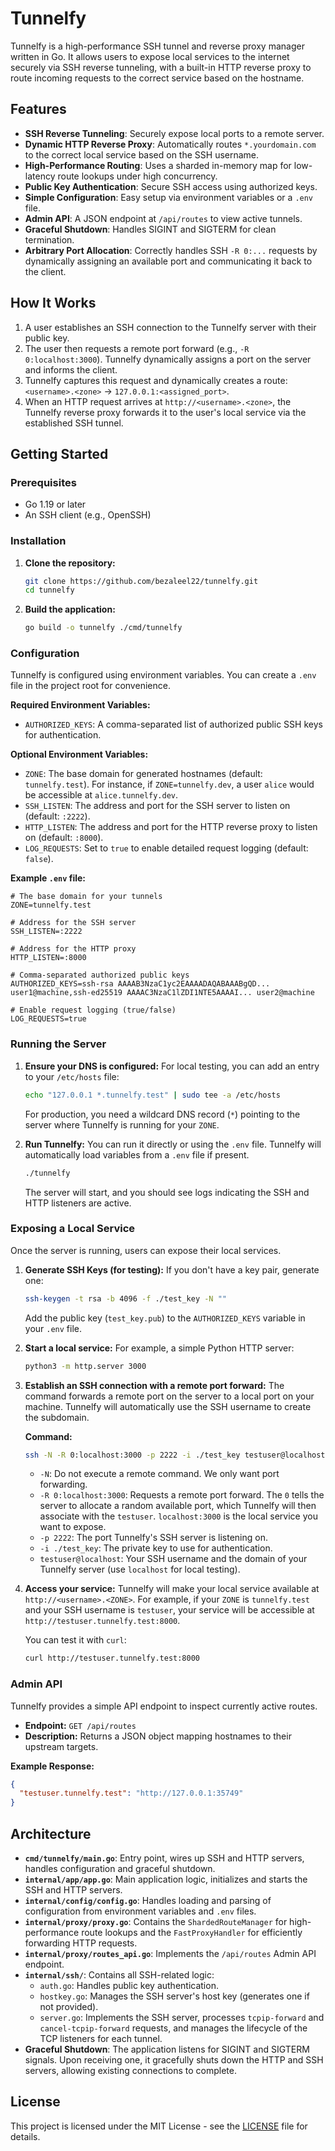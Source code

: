 # Tunnelfy

Tunnelfy is a high-performance SSH tunnel and reverse proxy manager written in Go. It allows users to expose local services to the internet securely via SSH reverse tunneling, with a built-in HTTP reverse proxy to route incoming requests to the correct service based on the hostname.

## Features

- **SSH Reverse Tunneling**: Securely expose local ports to a remote server.
- **Dynamic HTTP Reverse Proxy**: Automatically routes `*.yourdomain.com` to the correct local service based on the SSH username.
- **High-Performance Routing**: Uses a sharded in-memory map for low-latency route lookups under high concurrency.
- **Public Key Authentication**: Secure SSH access using authorized keys.
- **Simple Configuration**: Easy setup via environment variables or a `.env` file.
- **Admin API**: A JSON endpoint at `/api/routes` to view active tunnels.
- **Graceful Shutdown**: Handles SIGINT and SIGTERM for clean termination.
- **Arbitrary Port Allocation**: Correctly handles SSH `-R 0:...` requests by dynamically assigning an available port and communicating it back to the client.

## How It Works

1.  A user establishes an SSH connection to the Tunnelfy server with their public key.
2.  The user then requests a remote port forward (e.g., `-R 0:localhost:3000`). Tunnelfy dynamically assigns a port on the server and informs the client.
3.  Tunnelfy captures this request and dynamically creates a route: `<username>.<zone>` -> `127.0.0.1:<assigned_port>`.
4.  When an HTTP request arrives at `http://<username>.<zone>`, the Tunnelfy reverse proxy forwards it to the user's local service via the established SSH tunnel.

## Getting Started

### Prerequisites

- Go 1.19 or later
- An SSH client (e.g., OpenSSH)

### Installation

1.  **Clone the repository:**
    ```bash
    git clone https://github.com/bezaleel22/tunnelfy.git
    cd tunnelfy
    ```

2.  **Build the application:**
    ```bash
    go build -o tunnelfy ./cmd/tunnelfy
    ```

### Configuration

Tunnelfy is configured using environment variables. You can create a `.env` file in the project root for convenience.

**Required Environment Variables:**

-   `AUTHORIZED_KEYS`: A comma-separated list of authorized public SSH keys for authentication.

**Optional Environment Variables:**

-   `ZONE`: The base domain for generated hostnames (default: `tunnelfy.test`). For instance, if `ZONE=tunnelfy.dev`, a user `alice` would be accessible at `alice.tunnelfy.dev`.
-   `SSH_LISTEN`: The address and port for the SSH server to listen on (default: `:2222`).
-   `HTTP_LISTEN`: The address and port for the HTTP reverse proxy to listen on (default: `:8000`).
-   `LOG_REQUESTS`: Set to `true` to enable detailed request logging (default: `false`).

**Example `.env` file:**

```env
# The base domain for your tunnels
ZONE=tunnelfy.test

# Address for the SSH server
SSH_LISTEN=:2222

# Address for the HTTP proxy
HTTP_LISTEN=:8000

# Comma-separated authorized public keys
AUTHORIZED_KEYS=ssh-rsa AAAAB3NzaC1yc2EAAAADAQABAAABgQD... user1@machine,ssh-ed25519 AAAAC3NzaC1lZDI1NTE5AAAAI... user2@machine

# Enable request logging (true/false)
LOG_REQUESTS=true
```

### Running the Server

1.  **Ensure your DNS is configured:**
    For local testing, you can add an entry to your `/etc/hosts` file:
    ```bash
    echo "127.0.0.1 *.tunnelfy.test" | sudo tee -a /etc/hosts
    ```
    For production, you need a wildcard DNS record (`*`) pointing to the server where Tunnelfy is running for your `ZONE`.

2.  **Run Tunnelfy:**
    You can run it directly or using the `.env` file. Tunnelfy will automatically load variables from a `.env` file if present.
    ```bash
    ./tunnelfy
    ```
    The server will start, and you should see logs indicating the SSH and HTTP listeners are active.

### Exposing a Local Service

Once the server is running, users can expose their local services.

1.  **Generate SSH Keys (for testing):**
    If you don't have a key pair, generate one:
    ```bash
    ssh-keygen -t rsa -b 4096 -f ./test_key -N ""
    ```
    Add the public key (`test_key.pub`) to the `AUTHORIZED_KEYS` variable in your `.env` file.

2.  **Start a local service:**
    For example, a simple Python HTTP server:
    ```bash
    python3 -m http.server 3000
    ```

3.  **Establish an SSH connection with a remote port forward:**
    The command forwards a remote port on the server to a local port on your machine. Tunnelfy will automatically use the SSH username to create the subdomain.

    **Command:**
    ```bash
    ssh -N -R 0:localhost:3000 -p 2222 -i ./test_key testuser@localhost
    ```
    -   `-N`: Do not execute a remote command. We only want port forwarding.
    -   `-R 0:localhost:3000`: Requests a remote port forward. The `0` tells the server to allocate a random available port, which Tunnelfy will then associate with the `testuser`. `localhost:3000` is the local service you want to expose.
    -   `-p 2222`: The port Tunnelfy's SSH server is listening on.
    -   `-i ./test_key`: The private key to use for authentication.
    -   `testuser@localhost`: Your SSH username and the domain of your Tunnelfy server (use `localhost` for local testing).

4.  **Access your service:**
    Tunnelfy will make your local service available at `http://<username>.<ZONE>`. For example, if your `ZONE` is `tunnelfy.test` and your SSH username is `testuser`, your service will be accessible at `http://testuser.tunnelfy.test:8000`.

    You can test it with `curl`:
    ```bash
    curl http://testuser.tunnelfy.test:8000
    ```

### Admin API

Tunnelfy provides a simple API endpoint to inspect currently active routes.

-   **Endpoint:** `GET /api/routes`
-   **Description:** Returns a JSON object mapping hostnames to their upstream targets.

**Example Response:**
```json
{
  "testuser.tunnelfy.test": "http://127.0.0.1:35749"
}
```

## Architecture

-   **`cmd/tunnelfy/main.go`**: Entry point, wires up SSH and HTTP servers, handles configuration and graceful shutdown.
-   **`internal/app/app.go`**: Main application logic, initializes and starts the SSH and HTTP servers.
-   **`internal/config/config.go`**: Handles loading and parsing of configuration from environment variables and `.env` files.
-   **`internal/proxy/proxy.go`**: Contains the `ShardedRouteManager` for high-performance route lookups and the `FastProxyHandler` for efficiently forwarding HTTP requests.
-   **`internal/proxy/routes_api.go`**: Implements the `/api/routes` Admin API endpoint.
-   **`internal/ssh/`**: Contains all SSH-related logic:
    -   `auth.go`: Handles public key authentication.
    -   `hostkey.go`: Manages the SSH server's host key (generates one if not provided).
    -   `server.go`: Implements the SSH server, processes `tcpip-forward` and `cancel-tcpip-forward` requests, and manages the lifecycle of the TCP listeners for each tunnel.
-   **Graceful Shutdown**: The application listens for SIGINT and SIGTERM signals. Upon receiving one, it gracefully shuts down the HTTP and SSH servers, allowing existing connections to complete.

## License

This project is licensed under the MIT License - see the [LICENSE](LICENSE) file for details.
